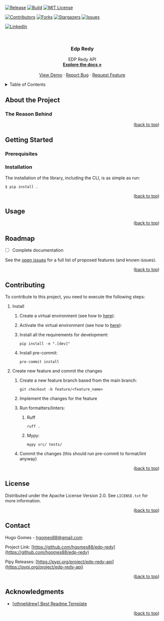 <div id="top"></div>


<!-- PROJECT SHIELDS -->

[![Release][release-shield]][release-url]
[![Build][build-shield]][build-url]
[![MIT License][license-shield]][license-url]

[![Contributors][contributors-shield]][contributors-url]
[![Forks][forks-shield]][forks-url]
[![Stargazers][stars-shield]][stars-url]
[![Issues][issues-shield]][issues-url]

[![LinkedIn][linkedin-shield]][linkedin-url]


<!-- PROJECT LOGO -->
<br />
<div align="center">
  <h3 align="center">Edp Redy</h3>

  <p align="center">
    EDP Redy API
    <br />
    <a href="https://github.com/hgomes88/edp-redy"><strong>Explore the docs »</strong></a>
    <br />
    <br />
    <a href="https://github.com/hgomes88/edp-redy">View Demo</a>
    ·
    <a href="https://github.com/hgomes88/edp-redy/issues">Report Bug</a>
    ·
    <a href="https://github.com/hgomes88/edp-redy/issues">Request Feature</a>
  </p>
</div>


<!-- TABLE OF CONTENTS -->
<details>
  <summary>Table of Contents</summary>
  <ol>
    <li>
      <a href="#about-the-project">About The Project</a>
      <ul>
        <li><a href="#the-reason-behind">The Reason Behind</a></li>
        <li><a href="#interface">Interface</a></li>
        <ul>
            <li><a href="#wiring">Wiring</a></li>
            <ul>
                <li><a href="#uart-pinout-and-configuration">Uart Pinout and Configuration</a></li>
            </ul>
            <li><a href="#protocol">Protocol</a></li>
            <ul>
                <li><a href="#frames">Frames</a></li>
            </ul>
        </ul>
      </ul>
    </li>
    <li>
      <a href="#getting-started">Getting Started</a>
      <ul>
        <li><a href="#prerequisites">Prerequisites</a></li>
        <li><a href="#installation">Installation</a></li>
      </ul>
    </li>
    <li><a href="#usage">Usage</a></li>
    <li><a href="#roadmap">Roadmap</a></li>
    <li><a href="#contributing">Contributing</a></li>
    <li><a href="#license">License</a></li>
    <li><a href="#contact">Contact</a></li>
    <li><a href="#acknowledgments">Acknowledgments</a></li>
  </ol>
</details>


<!-- ABOUT THE PROJECT -->
## About the Project

### The Reason Behind

<p align="right">(<a href="#top">back to top</a>)</p>


<!-- GETTING STARTED -->
## Getting Started

### Prerequisites

### Installation

The installation of the library, including the CLI, is as simple as run:
```
$ pip install .
```

<p align="right">(<a href="#top">back to top</a>)</p>


<!-- USAGE EXAMPLES -->
## Usage

<p align="right">(<a href="#top">back to top</a>)</p>


<!-- ROADMAP -->
## Roadmap

- [ ] Complete documentation

See the [open issues](https://github.com/hgomes88/edp-redy/issues) for a full list of proposed features (and known issues).

<p align="right">(<a href="#top">back to top</a>)</p>


<!-- CONTRIBUTING -->
## Contributing

To contribute to this project, you need to execute the following steps:

1. Install
    1. Create a virtual environment (see how to [here][venv-website]):

    2. Activate the virtual environment (see how to [here][venv-website]):

    3. Install all the requirements for development:

        `pip install -e ".[dev]"`

    4. Install pre-commit:

        `pre-commit install`

2. Create new feature and commit the changes

    1. Create a new feature branch based from the main branch:

        `git checkout -b feature/<feature_name>`

    2. Implement the changes for the feature

    3. Run formatters/linters:

        1. Ruff

            `ruff .`

        1. Mypy:

            `mypy src/ tests/`

    4. Commit the changes (this should run pre-commit to format/lint anyway)

<p align="right">(<a href="#top">back to top</a>)</p>


<!-- LICENSE -->
## License

Distributed under the Apache License Version 2.0. See `LICENSE.txt` for more information.

<p align="right">(<a href="#top">back to top</a>)</p>


<!-- CONTACT -->
## Contact

Hugo Gomes - hgomes88@gmail.com

Project Link: [https://github.com/hgomes88/edp-redy](https://github.com/hgomes88/edp-redy)

Pipy Releases: [https://pypi.org/project/edp-redy-api](https://pypi.org/project/edp-redy-api)


<p align="right">(<a href="#top">back to top</a>)</p>


<!-- ACKNOWLEDGMENTS -->
## Acknowledgments

* [[othneildrew] Best Readme Template](https://github.com/othneildrew/Best-README-Template/blob/master/README.md)


<p align="right">(<a href="#top">back to top</a>)</p>

<!-- MARKDOWN LINKS & IMAGES -->

[build-shield]: https://img.shields.io/github/workflow/status/hgomes88/edp-redy/Test/main?style=for-the-badge
[build-url]: https://github.com/hgomes88/edp-redy/actions/workflows/on-push.yml

[release-shield]:https://img.shields.io/pypi/v/edp-redy-api?label=Release&style=for-the-badge
[release-url]: https://pypi.org/project/edp-redy-api/

[contributors-shield]: https://img.shields.io/github/contributors/hgomes88/edp-redy.svg?style=for-the-badge
[contributors-url]: https://github.com/hgomes88/edp-redy/graphs/contributors

[forks-shield]: https://img.shields.io/github/forks/hgomes88/edp-redy.svg?style=for-the-badge
[forks-url]: https://github.com/hgomes88/edp-redy/network/members

[stars-shield]: https://img.shields.io/github/stars/hgomes88/edp-redy.svg?style=for-the-badge
[stars-url]: https://github.com/hgomes88/edp-redy/stargazers

[issues-shield]: https://img.shields.io/github/issues/hgomes88/edp-redy.svg?style=for-the-badge
[issues-url]: https://github.com/hgomes88/edp-redy/issues

[license-shield]: https://img.shields.io/github/license/hgomes88/edp-redy.svg?style=for-the-badge
[license-url]: https://github.com/hgomes88/edp-redy/blob/main/LICENSE

[linkedin-shield]: https://img.shields.io/badge/-LinkedIn-black.svg?style=for-the-badge&logo=linkedin&colorB=555
[linkedin-url]: https://linkedin.com/in/hugohomes

[venv-website]: https://docs.python.org/3/library/venv.html
